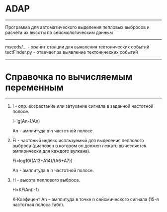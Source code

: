# ADAP
---

Программа для автоматического выделения пепловых выбросов и расчёта их высоты по сейсмологическим данным

---

mseeds/... - хранит станции для выявления тектонических событий
tectFinder.py - отвечает за выявление тектонических событий 

---

# Справочка по вычисляемым переменным

---

1) I - опр. возрастание или затухание сигнала в заданной частотной полосе.

    I=lg(An-1/An)

    An - амплитуда в n частотной полосе.

2) Fi - частоный индекс испльзуемый для выделения пеплового выброса (диапозон в котором он должен лежать вычесляется эмпирически для каждого вулкана).

    Fi=log10((A13+A14)/(A6+A7))

    An - амплитуда в n частотной полосе.

3) H - высота пеплового выброса.

    H=KFiAn(I-1)

    K-Коэфицент
    An – амплитуда в точке n сейсмического сигнала (15-я частотная полоса табл).